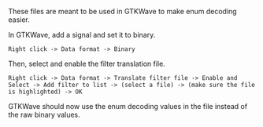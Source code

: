 These files are meant to be used in GTKWave to make enum decoding easier.

In GTKWave, add a signal and set it to binary. 

```
Right click -> Data format -> Binary
```

Then, select and enable the filter translation file.

 ```
 Right click -> Data format -> Translate filter file -> Enable and Select -> Add filter to list -> (select a file) -> (make sure the file is highlighted) -> OK
 ```
 
 GTKWave should now use the enum decoding values in the file instead of the raw binary values. 
